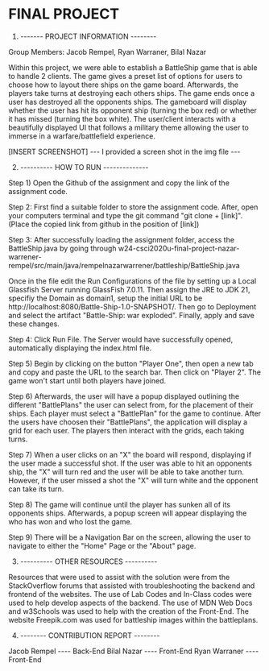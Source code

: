 # FINAL PROJECT


1. ------- PROJECT INFORMATION --------

Group Members: Jacob Rempel, Ryan Warraner, Bilal Nazar

Within this project, we were able to establish a BattleShip game that is able to handle 2 clients. The game
gives a preset list of options for users to choose how to layout there ships on the game board. Afterwards, the
players take turns at destroying each others ships. The game ends once a user has destroyed all the opponents
ships. The gameboard will display whether the user has hit its opponent ship (turning the box red) or whether
it has missed (turning the box white). The user/client interacts with a beautifully displayed UI that follows a
military theme allowing the user to immerse in a warfare/battlefield experience. 

[INSERT SCREENSHOT] --- I provided a screen shot in the img file ---


2. ---------- HOW TO RUN --------------

Step 1)
Open the Github of the assignment and copy the link of the assignment code.

Step 2:
First find a suitable folder to store the assignment code. After, open your computers terminal and type 
the git command "git clone + [link]". (Place the copied link from github in the position of [link])

Step 3: 
After successfully loading the assignment folder, access the BattleShip.java by going through
w24-csci2020u-final-project-nazar-warrener-rempel/src/main/java/rempelnazarwarrener/battleship/BattleShip.java

Once in the file edit the Run Configurations of the file by setting up a Local Glassfish Server running 
GlassFish 7.0.11. Then assign the JRE to JDK 21, specifiy the Domain as domain1, setup the initial URL to be
http://localhost:8080/Battle-Ship-1.0-SNAPSHOT/. Then go to Deployment and select the artifact "Battle-Ship: war exploded". 
Finally, apply and save these changes.

Step 4:
Click Run File. The Server would have successfully opened, automatically displaying the index.html file.

Step 5)
Begin by clicking on the button "Player One", then open a new tab and copy and paste the URL to the search bar.
Then click on "Player 2". The game won't start until both players have joined.

Step 6)
Afterwards, the user will have a popup displayed outlining the different "BattlePlans" the user can select from,
for the placement of their ships. Each player must select a "BattlePlan" for the game to continue. After the
users have choosen their "BattlePlans", the application will display a grid for each user. The players then
interact with the grids, each taking turns.

Step 7)
When a user clicks on an "X" the board will respond, displaying if the user made a successful shot. If the user
was able to hit an opponents ship, the "X" will turn red and the user will be able to take another turn. 
However, if the user missed a shot the "X" will turn white and the opponent can take its turn.

Step 8) 
The game will continue until the player has sunken all of its opponents ships. Afterwards, a popup screen will
appear displaying the who has won and who lost the game.

Step 9)
There will be a Navigation Bar on the screen, allowing the user to navigate to either the "Home" Page or the
"About" page.

3. ---------- OTHER RESOURCES ----------

Resources that were used to assist with the solution were from the StackOverflow forums that assisted 
with troubleshooting the backend and frontend of the websites. The use of Lab Codes and In-Class codes were
used to help develop aspects of the backend. The use of MDN Web Docs and w3Schools was used to help with 
the creation of the Front-End. The website Freepik.com was used for battleship images within the battleplans.

4. -------- CONTRIBUTION REPORT --------

Jacob Rempel    ----    Back-End
Bilal Nazar     ----    Front-End
Ryan Warraner   ----    Front-End




